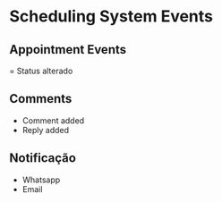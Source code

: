 # Scheduling System Events

## Appointment Events
= Status alterado

## Comments
- Comment added
- Reply added

## Notificação
- Whatsapp
- Email
